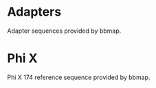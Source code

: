 # Adapters

Adapter sequences provided by bbmap.

# Phi X

Phi X 174 reference sequence provided by bbmap.
